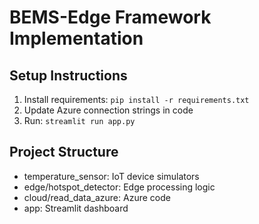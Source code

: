 # BEMS-Edge Framework Implementation

## Setup Instructions
1. Install requirements: `pip install -r requirements.txt`
2. Update Azure connection strings in code
3. Run: `streamlit run app.py`

## Project Structure
- temperature_sensor: IoT device simulators
- edge/hotspot_detector: Edge processing logic  
- cloud/read_data_azure: Azure code
- app: Streamlit dashboard
